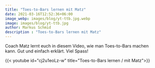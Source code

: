 ```yaml
---
title: "Toes-to-Bars lernen mit Matz"
date: 2021-03-16T12:52:36+06:00
image_webp: images/blog/yt-ttb.jpg.webp
image: images/blog/yt-ttb.jpg
author: Markus Schmid
description : "Toes-to-Bars lernen mit Matz"
---
```


Coach Matz lernt euch in diesem Video, wie man Toes-to-Bars machen kann. Gut und einfach erklärt. Viel Spass!

{{< youtube id="cj2u1eoLz-w" title="Toes-to-Bars lernen / mit Matz">}}
